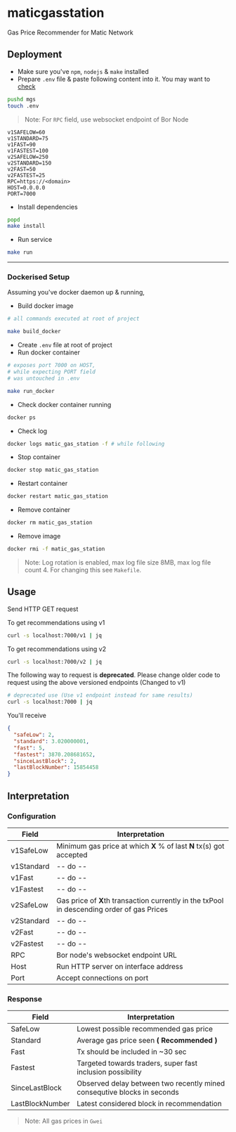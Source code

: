 # maticgasstation

Gas Price Recommender for Matic Network

## Deployment

- Make sure you've `npm`, `nodejs` & `make` installed
- Prepare `.env` file & paste following content into it. You may want to [check](#configuration)

```bash
pushd mgs
touch .env
```

> Note: For `RPC` field, use websocket endpoint of Bor Node

```
v1SAFELOW=60
v1STANDARD=75
v1FAST=90
v1FASTEST=100
v2SAFELOW=250
v2STANDARD=150
v2FAST=50
v2FASTEST=25
RPC=https://<domain>
HOST=0.0.0.0
PORT=7000
```

- Install dependencies

```bash
popd
make install
```

- Run service

```bash
make run
```

---

### Dockerised Setup

Assuming you've docker daemon up & running,

- Build docker image

```bash
# all commands executed at root of project

make build_docker
```

- Create `.env` file at root of project
- Run docker container

```bash
# exposes port 7000 on HOST,
# while expecting PORT field
# was untouched in .env

make run_docker
```

- Check docker container running

```bash
docker ps
```

- Check log

```bash
docker logs matic_gas_station -f # while following
```

- Stop container

```bash
docker stop matic_gas_station
```

- Restart container

```bash
docker restart matic_gas_station
```

- Remove container

```bash
docker rm matic_gas_station
```

- Remove image

```bash
docker rmi -f matic_gas_station
```

> Note: Log rotation is enabled, max log file size 8MB, max log file count 4. For changing this see `Makefile`.

## Usage

Send HTTP GET request

To get recommendations using v1

```bash
curl -s localhost:7000/v1 | jq
```

To get recommendations using v2

```bash
curl -s localhost:7000/v2 | jq
```

The following way to request is **deprecated**. Please change older code to request using the above versioned endpoints (Changed to v1)

```bash
# deprecated use (Use v1 endpoint instead for same results)
curl -s localhost:7000 | jq
```

You'll receive

```json
{
  "safeLow": 2,
  "standard": 3.020000001,
  "fast": 5,
  "fastest": 3870.208681652,
  "sinceLastBlock": 2,
  "lastBlockNumber": 15854458
}
```

## Interpretation

### Configuration

| Field      | Interpretation                                                                             |
| ---------- | ------------------------------------------------------------------------------------------ |
| v1SafeLow  | Minimum gas price at which **X** % of last **N** tx(s) got accepted                        |
| v1Standard | -- do --                                                                                   |
| v1Fast     | -- do --                                                                                   |
| v1Fastest  | -- do --                                                                                   |
| v2SafeLow  | Gas price of **X**th transaction currently in the txPool in descending order of gas Prices |
| v2Standard | -- do --                                                                                   |
| v2Fast     | -- do --                                                                                   |
| v2Fastest  | -- do --                                                                                   |
| RPC        | Bor node's websocket endpoint URL                                                          |
| Host       | Run HTTP server on interface address                                                       |
| Port       | Accept connections on port                                                                 |

### Response

| Field           | Interpretation                                                          |
| --------------- | ----------------------------------------------------------------------- |
| SafeLow         | Lowest possible recommended gas price                                   |
| Standard        | Average gas price seen **( Recommended )**                              |
| Fast            | Tx should be included in ~30 sec                                        |
| Fastest         | Targeted towards traders, super fast inclusion possibility              |
| SinceLastBlock  | Observed delay between two recently mined consequtive blocks in seconds |
| LastBlockNumber | Latest considered block in recommendation                               |

> Note: All gas prices in `Gwei`
